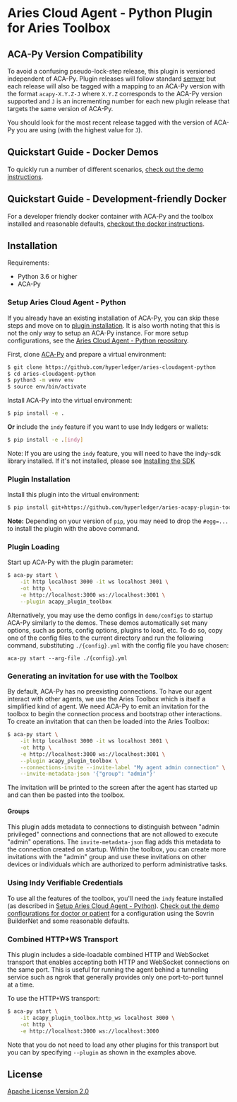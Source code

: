 Aries Cloud Agent - Python Plugin for Aries Toolbox
===================================================

## ACA-Py Version Compatibility

To avoid a confusing pseudo-lock-step release, this plugin is
versioned independent of ACA-Py. Plugin releases will follow standard
[semver](semver.org) but each release will also be tagged with a mapping to an
ACA-Py version with the format `acapy-X.Y.Z-J` where `X.Y.Z` corresponds to the
ACA-Py version supported and `J` is an incrementing number for each new plugin
release that targets the same version of ACA-Py.

You should look for the most recent release tagged with the version of ACA-Py
you are using (with the highest value for `J`).

## Quickstart Guide - Docker Demos

To quickly run a number of different scenarios, [check out the demo
instructions](demo/README.md).

## Quickstart Guide - Development-friendly Docker

For a developer friendly docker container with ACA-Py and the toolbox installed
and reasonable defaults, [checkout the docker instructions](docker/README.md).

## Installation

Requirements:
- Python 3.6 or higher
- ACA-Py

### Setup Aries Cloud Agent - Python

If you already have an existing installation of ACA-Py, you can skip these steps
and move on to [plugin installation](#plugin-installation). It is also worth
noting that this is not the only way to setup an ACA-Py instance. For more setup
configurations, see the [Aries Cloud Agent - Python
repository](https://github.com/hyperledger/aries-cloudagent-python).

First, clone
[ACA-Py](https://github.com/hyperledger/aries-cloudagent-python) and prepare a
virtual environment:
```sh
$ git clone https://github.com/hyperledger/aries-cloudagent-python
$ cd aries-cloudagent-python
$ python3 -m venv env
$ source env/bin/activate
```

Install ACA-Py into the virtual environment:
```sh
$ pip install -e .
```
**Or** include the `indy` feature if you want to use Indy ledgers or wallets:
```sh
$ pip install -e .[indy]
```
Note: If you are using the `indy` feature, you will need to have the indy-sdk
library installed. If it's not installed, please see
[Installing the SDK](https://github.com/hyperledger/indy-sdk/blob/master/README.md#installing-the-sdk)

### Plugin Installation

Install this plugin into the virtual environment:

```sh
$ pip install git+https://github.com/hyperledger/aries-acapy-plugin-toolbox.git@main#egg=acapy_plugin_toolbox
```

**Note:** Depending on your version of `pip`, you may need to drop the
`#egg=...` to install the plugin with the above command.

### Plugin Loading
Start up ACA-Py with the plugin parameter:
```sh
$ aca-py start \
    -it http localhost 3000 -it ws localhost 3001 \
    -ot http \
    -e http://localhost:3000 ws://localhost:3001 \
    --plugin acapy_plugin_toolbox
```

Alternatively, you may use the demo configs in `demo/configs` to startup ACA-Py
similarly to the demos. These demos automatically set many options, such as
ports, config options, plugins to load, etc. To do so, copy one of the config
files to the current directory and run the following command, substituting
`./{config}.yml` with the config file you have chosen:
```
aca-py start --arg-file ./{config}.yml
```

### Generating an invitation for use with the Toolbox
By default, ACA-Py has no preexisting connections. To have our agent interact
with other agents, we use the Aries Toolbox which is itself a simplified kind of
agent. We need ACA-Py to emit an invitation for the toolbox to begin the
connection process and bootstrap other interactions. To create an invitation that
can then be loaded into the Aries Toolbox:

```sh
$ aca-py start \
    -it http localhost 3000 -it ws localhost 3001 \
    -ot http \
    -e http://localhost:3000 ws://localhost:3001 \
    --plugin acapy_plugin_toolbox \
    --connections-invite --invite-label "My agent admin connection" \
	--invite-metadata-json '{"group": "admin"}'
```

The invitation will be printed to the screen after the agent has started up and
can then be pasted into the toolbox.

#### Groups

This plugin adds metadata to connections to distinguish between "admin
privileged" connections and connections that are not allowed to execute "admin"
operations. The `invite-metadata-json` flag adds this metadata to the connection
created on startup. Within the toolbox, you can create more invitations with the
"admin" group and use these invitations on other devices or individuals which
are authorized to perform administrative tasks.

### Using Indy Verifiable Credentials

To use all the features of the toolbox, you'll need the `indy` feature installed
(as described in [Setup Aries Cloud Agent -
Python](#setup-aries-cloud-agent-python)). [Check out the demo configurations
for doctor or patient](demo/configs/doctor.yml) for a configuration using the Sovrin
BuilderNet and some reasonable defaults.

### Combined HTTP+WS Transport
This plugin includes a side-loadable combined HTTP and WebSocket transport
that enables accepting both HTTP and WebSocket connections on the same port.
This is useful for running the agent behind a tunneling service such as ngrok
that generally provides only one port-to-port tunnel at a time.

To use the HTTP+WS transport:
```sh
$ aca-py start \
    -it acapy_plugin_toolbox.http_ws localhost 3000 \
    -ot http \
    -e http://localhost:3000 ws://localhost:3000
```

Note that you do not need to load any other plugins for this transport but you
can by specifying `--plugin` as shown in the examples above.

## License

[Apache License Version 2.0](https://github.com/hyperledger/aries-acapy-plugin-toolbox/blob/main/LICENSE)
